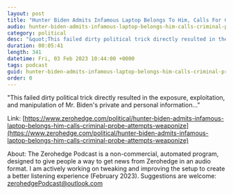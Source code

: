 ```yaml
---
layout: post
title: "Hunter Biden Admits Infamous Laptop Belongs To Him, Calls For Criminal Probe Into Attempts To 'Weaponize' Contents"
audio: hunter-biden-admits-infamous-laptop-belongs-him-calls-criminal-probe-attempts-weaponize-1
category: political
desc: "&quot;This failed dirty political trick directly resulted in the exposure, exploitation, and manipulation of Mr. Biden's private and personal information...&quot;"
duration: 00:05:41
length: 341
datetime: Fri, 03 Feb 2023 10:44:00 +0000
tags: podcast
guid: hunter-biden-admits-infamous-laptop-belongs-him-calls-criminal-probe-attempts-weaponize-0
order: 0
---
```

&quot;This failed dirty political trick directly resulted in the exposure, exploitation, and manipulation of Mr. Biden's private and personal information...&quot;

Link: [https://www.zerohedge.com/political/hunter-biden-admits-infamous-laptop-belongs-him-calls-criminal-probe-attempts-weaponize](https://www.zerohedge.com/political/hunter-biden-admits-infamous-laptop-belongs-him-calls-criminal-probe-attempts-weaponize)

About: The Zerohedge Podcast is a non-commercial, automated program, designed to give people a way to get news from Zerohedge in an audio format.  I am actively working on tweaking and improving the setup to create a better listening experience (February 2023).  Suggestions are welcome: [zerohedgePodcast@outlook.com](mailto:zerohedgePodcast@outlook.com)